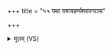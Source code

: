 +++
title = "५५ यथा यमायहर्म्यमवपन्पञ्च"

+++
<details><summary>मूलम् (VS)</summary>

यथा॑ य॒माय॑ह॒र्म्यमव॑प॒न्पञ्च॑ मान॒वाः।  
ए॒वा व॑पामि ह॒र्म्यं यथा॑ मे॒ भूर॒योऽस॑त॥
</details>